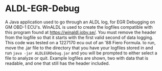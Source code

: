 # ALDL-EGR-Debug
A Java application used to go through an ALDL log, for EGR Debugging on GM OBD-1 ECU's. WinALDL is used to create the logfiles compatible with this program found at https://winaldl.joby.se/. You must remove the header from the logfile so that it starts with the first valid second of data logging. This code was tested on a 1227170 ecu out of an '88 Fiero Formula. to run, move the .jar file to the directory that you have your logfiles stored in and run `java -jar ALDLEGRDebug.jar` and you will be prompted to either select a file to analyze or quit. Example logfiles are shown, two with data that is readable, and one that still has the header included.
